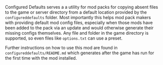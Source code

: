 Configured Defaults serves a a utility for mod packs for copying absent files to the game or server directory from a default location provided by the `configureddefaults` folder.
Most importantly this helps mod pack makers with providing default mod config files, especially when those mods have been added to the pack via an update and would otherwise generate their missing configs themselves.
Any file and folder in the game directory is supported, so even files like `options.txt` can use a preset.

Further instructions on how to use this mod are found in `configureddefaults/README.md` which generates after the game has run for the first time with the mod installed.
